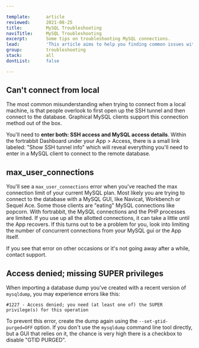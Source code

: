 ```yaml
---

template:      article
reviewed:      2021-08-25
title:         MySQL Troubleshooting
naviTitle:     MySQL Troubleshooting
excerpt:       Some tips on troubleshooting MySQL connections.
lead:          'This article aims to help you finding common issues with your MySQL database on fortrabbit.'
group:         troubleshooting
stack:         all
dontList:      false

---
```


## Can't connect from local

The most common misunderstanding when trying to connect from a local machine, is that people overlook to first open up the SSH tunnel and then connect to the database. Graphical MySQL clients support this connection method out of the box. 

You'll need to **enter both: SSH access and MySQL access details**. Within the fortrabbit Dashboard under your App > Access, there is a small link labeled: "Show SSH tunnel info" which will reveal everything you'll need to enter in a MySQL client to connect to the remote database.


## max_user_connections

You'll see a `max_user_connections` error when you've reached the max connection limit of your current MySQL plan. Most likely you are trying to connect to the database with a MySQL GUI, like Navicat, Workbench or Sequel Ace. Some those clients are "eating" MySQL connections like popcorn. With fortrabbit, the MySQL connections and the PHP processes are limited. If you use up all the allotted connections, it can take a little until the App recovers. If this turns out to be a problem for you, look into limiting the number of concurrent connections from your MySQL gui or the App itself.

If you see that error on other occasions or it's not going away after a while, contact support.

## Access denied; missing SUPER privileges

When importing a database dump you've created with a recent version of `mysqldump`, you may experience errors like this:

```
#1227 - Access denied; you need (at least one of) the SUPER privilege(s) for this operation
```

To prevent this error, create the dump again using the `--set-gtid-purged=OFF` option. If you don't use the `mysqldump` command line tool directly, but a GUI that relies on it, the chance is very high there is a checkbox to disable "GTID PURGED".
